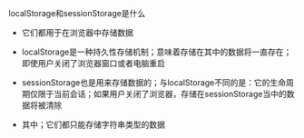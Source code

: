 localStorage和sessionStorage是什么
- 它们都用于在浏览器中存储数据
- localStorage是一种持久性存储机制；意味着存储在其中的数据将一直存在；即使用户关闭了浏览器窗口或者电脑重启
- sessionStorage也是用来存储数据的；与localStorage不同的是：它的生命周期仅限于当前会话；如果用户关闭了浏览器，存储在sessionStorage当中的数据将被清除

- 其中；它们都只能存储字符串类型的数据